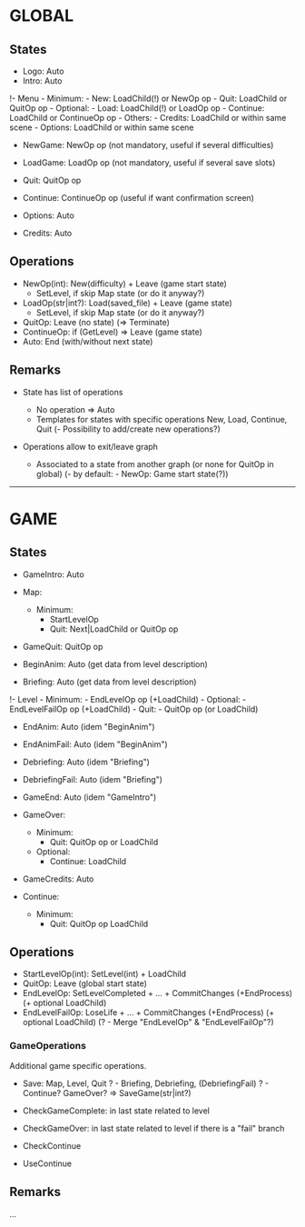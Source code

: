 
# GLOBAL

## States

- Logo: Auto
- Intro: Auto

!- Menu
	- Minimum:
		- New: LoadChild(!) or NewOp op
		- Quit: LoadChild or QuitOp op
	- Optional:
		- Load: LoadChild(!) or LoadOp op
		- Continue: LoadChild or ContinueOp op
	- Others:
		- Credits: LoadChild or within same scene
		- Options: LoadChild or within same scene

- NewGame: NewOp op (not mandatory, useful if several difficulties)
- LoadGame: LoadOp op (not mandatory, useful if several save slots)

- Quit: QuitOp op
- Continue: ContinueOp op (useful if want confirmation screen)

- Options: Auto
- Credits: Auto


## Operations

- NewOp(int): New(difficulty) + Leave (game start state)
	+ SetLevel, if skip Map state (or do it anyway?)
- LoadOp(str|int?): Load(saved_file) + Leave (game state)
	+ SetLevel, if skip Map state (or do it anyway?)
- QuitOp: Leave (no state) (=> Terminate)
- ContinueOp: if (GetLevel) => Leave (game state)
- Auto: End (with/without next state)


## Remarks

- State has list of operations
	- No operation => Auto
	- Templates for states with specific operations
		New, Load, Continue, Quit
	(- Possibility to add/create new operations?)

- Operations allow to exit/leave graph
	- Associated to a state from another graph (or none for QuitOp in global)
	(- by default: - NewOp: Game start state(?))


----

# GAME

## States

- GameIntro: Auto

- Map:
	- Minimum:
		- StartLevelOp
		- Quit: Next|LoadChild or QuitOp op

- GameQuit: QuitOp op

- BeginAnim: Auto (get data from level description)
- Briefing: Auto (get data from level description)

!- Level
	- Minimum:
		- EndLevelOp op (+LoadChild)
	- Optional:
		- EndLevelFailOp op (+LoadChild)
		- Quit:
			- QuitOp op (or LoadChild)

- EndAnim: Auto (idem "BeginAnim")
- EndAnimFail: Auto (idem "BeginAnim")

- Debriefing: Auto (idem "Briefing")
- DebriefingFail: Auto (idem "Briefing")

- GameEnd: Auto (idem "GameIntro")

- GameOver:
	- Minimum:
		- Quit: QuitOp op or LoadChild
	- Optional:
		- Continue: LoadChild

- GameCredits: Auto

- Continue:
	- Minimum:
		- Quit: QuitOp op LoadChild


## Operations

- StartLevelOp(int): SetLevel(int) + LoadChild
- QuitOp: Leave (global start state)
- EndLevelOp: SetLevelCompleted + ... + CommitChanges
	(+EndProcess) (+ optional LoadChild)
- EndLevelFailOp: LoseLife + ... + CommitChanges
	(+EndProcess) (+ optional LoadChild)
(? - Merge "EndLevelOp" & "EndLevelFailOp"?)


### GameOperations

Additional game specific operations.

- Save: Map, Level, Quit
	? - Briefing, Debriefing, (DebriefingFail)
	? - Continue? GameOver?
	=> SaveGame(str|int?)

- CheckGameComplete: in last state related to level
- CheckGameOver: in last state related to level if there is a "fail" branch
- CheckContinue
- UseContinue


## Remarks

...

